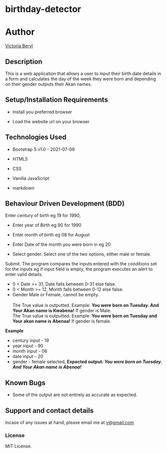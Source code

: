 # birthday-detector

# Author 
[Victoria Beryl](https://github.com/Victoria045)

## Description
This is a web application that allows a user to input their birth date details in a form 
and calculates the day of the week they were born and depending on their gender outputs 
their Akan names.

## Setup/Installation Requirements
* Install you preferred browser

* Load the website url on your browser

## Technologies Used
* Bootstrap 5 v1.0 - 2021-07-09

* HTML5

* CSS

* Vanilla JavaScript

* markdown

## Behaviour Driven Development (BDD)
Enter century of birth eg 19 for 1990,

* Enter year of Birth eg 90 for 1990

* Enter month of birth eg 08 for August

* Enter Date of the month you were born in eg 20

* Select gender. 
    Select one of the two options,
    either male or female.

Submit.
The program compares the inputs entered with the conditions set for the inputs eg if input field is empty, the program executes an alert to enter valid details.
* 0 < Date >= 31, Date falls between 0-31 else false.
* 0 < Month >= 12, Month falls between 0-12 else false.
* Gender Male or Female, cannot be empty. <br/>  
The True value is outputted. Example: **You were born on Tuesday. And Your Akan name is Kwabena!** If gender is Male.<br/>
The True value is outputted. Example: **You were born on Tuesday and Your akan name is  Abenaa!** If gender is female.  

**Example**
* century input - 19
* year input - 90
* month input - 08
* date input - 20
* gender - female selected,
**Expected output: *You were born on Tuesday. And Your Akan name is Abenaa!*** 

## Known Bugs
* Some of the output are not entirely as accurate as expected.

## Support and contact details
Incase of any issues at hand, please email me at v@gmail.com
### License
MIT License. 